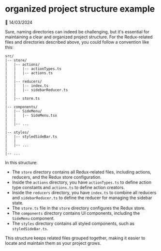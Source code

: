 # organized project structure example

📅 14/03/2024

Sure, naming directories can indeed be challenging, but it's essential for maintaining a clear and organized project structure. For the Redux-related files and directories described above, you could follow a convention like this:

```
src/
|-- store/
|   |-- actions/
|   |   |-- actionTypes.ts
|   |   |-- actions.ts
|   |
|   |-- reducers/
|   |   |-- index.ts
|   |   |-- sidebarReducer.ts
|   |
|   |-- store.ts
|
|-- components/
|   |-- SideMenu/
|   |   |-- SideMenu.tsx
|   |
|   |-- ...
|
|-- styles/
|   |-- styledSideBar.ts
|   |
|   |-- ...
|
|-- ...
```

In this structure:

- The `store` directory contains all Redux-related files, including actions, reducers, and the Redux store configuration.
- Inside the `actions` directory, you have `actionTypes.ts` to define action type constants and `actions.ts` to define action creators.
- Inside the `reducers` directory, you have `index.ts` to combine all reducers and `sidebarReducer.ts` to define the reducer for managing the sidebar state.
- The `store.ts` file in the `store` directory configures the Redux store.
- The `components` directory contains UI components, including the `SideMenu` component.
- The `styles` directory contains all styled components, such as `styledSideBar.ts`.

This structure keeps related files grouped together, making it easier to locate and maintain them as your project grows.